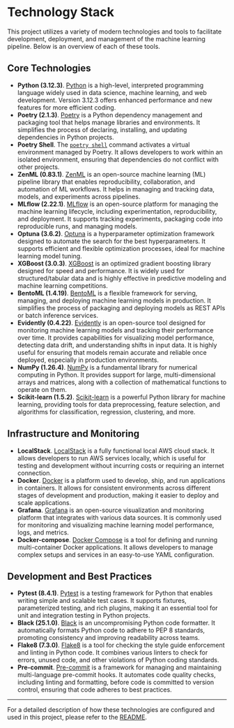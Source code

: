 # Technology Stack

This project utilizes a variety of modern technologies and tools to facilitate development, deployment, and management of the machine learning pipeline. Below is an overview of each of these tools.

## Core Technologies

- **Python (3.12.3)**. [Python](https://www.python.org/) is a high-level, interpreted programming language widely used in data science, machine learning, and web development. Version 3.12.3 offers enhanced performance and new features for more efficient coding.
- **Poetry (2.1.3)**. [Poetry](https://python-poetry.org/) is a Python dependency management and packaging tool that helps manage libraries and environments. It simplifies the process of declaring, installing, and updating dependencies in Python projects.
- **Poetry Shell**. The [`poetry shell`](https://github.com/python-poetry/poetry-plugin-shell) command activates a virtual environment managed by Poetry. It allows developers to work within an isolated environment, ensuring that dependencies do not conflict with other projects.
- **ZenML (0.83.1)**. [ZenML](https://www.zenml.io/) is an open-source machine learning (ML) pipeline library that enables reproducibility, collaboration, and automation of ML workflows. It helps in managing and tracking data, models, and experiments across pipelines.
- **MLflow (2.22.1)**. [MLflow](https://mlflow.org/) is an open-source platform for managing the machine learning lifecycle, including experimentation, reproducibility, and deployment. It supports tracking experiments, packaging code into reproducible runs, and managing models.
- **Optuna (3.6.2)**. [Optuna](https://optuna.readthedocs.io/en/stable/index.html#) is a hyperparameter optimization framework designed to automate the search for the best hyperparameters. It supports efficient and flexible optimization processes, ideal for machine learning model tuning.
- **XGBoost (3.0.3)**. [XGBoost](https://xgboost.readthedocs.io/en/stable/) is an optimized gradient boosting library designed for speed and performance. It is widely used for structured/tabular data and is highly effective in predictive modeling and machine learning competitions.
- **BentoML (1.4.19)**. [BentoML](https://www.bentoml.com/) is a flexible framework for serving, managing, and deploying machine learning models in production. It simplifies the process of packaging and deploying models as REST APIs or batch inference services.
- **Evidently (0.4.22)**. [Evidently](https://www.evidentlyai.com/) is an open-source tool designed for monitoring machine learning models and tracking their performance over time. It provides capabilities for visualizing model performance, detecting data drift, and understanding shifts in input data. It is highly useful for ensuring that models remain accurate and reliable once deployed, especially in production environments.
- **NumPy (1.26.4)**. [NumPy](https://numpy.org/) is a fundamental library for numerical computing in Python. It provides support for large, multi-dimensional arrays and matrices, along with a collection of mathematical functions to operate on them.
- **Scikit-learn (1.5.2)**. [Scikit-learn](https://scikit-learn.org/stable/) is a powerful Python library for machine learning, providing tools for data preprocessing, feature selection, and algorithms for classification, regression, clustering, and more.

## Infrastructure and Monitoring

- **LocalStack**. [LocalStack](https://github.com/localstack/localstack) is a fully functional local AWS cloud stack. It allows developers to run AWS services locally, which is useful for testing and development without incurring costs or requiring an internet connection.
- **Docker**. [Docker](https://www.docker.com/) is a platform used to develop, ship, and run applications in containers. It allows for consistent environments across different stages of development and production, making it easier to deploy and scale applications.
- **Grafana**. [Grafana](https://grafana.com/) is an open-source visualization and monitoring platform that integrates with various data sources. It is commonly used for monitoring and visualizing machine learning model performance, logs, and metrics.
- **Docker-compose**. [Docker Compose](https://docs.docker.com/compose/) is a tool for defining and running multi-container Docker applications. It allows developers to manage complex setups and services in an easy-to-use YAML configuration.

## Development and Best Practices

- **Pytest (8.4.1)**. [Pytest](https://docs.pytest.org/en/stable/) is a testing framework for Python that enables writing simple and scalable test cases. It supports fixtures, parameterized testing, and rich plugins, making it an essential tool for unit and integration testing in Python projects.
- **Black (25.1.0)**. [Black](https://github.com/psf/black) is an uncompromising Python code formatter. It automatically formats Python code to adhere to PEP 8 standards, promoting consistency and improving readability across teams.
- **Flake8 (7.3.0)**. [Flake8](https://flake8.pycqa.org/en/latest/) is a tool for checking the style guide enforcement and linting in Python code. It combines various linters to check for errors, unused code, and other violations of Python coding standards.
- **Pre-commit**. [Pre-commit](https://pre-commit.com/) is a framework for managing and maintaining multi-language pre-commit hooks. It automates code quality checks, including linting and formatting, before code is committed to version control, ensuring that code adheres to best practices.

  
---

For a detailed description of how these technologies are configured and used in this project, please refer to the [README](../README.md).
